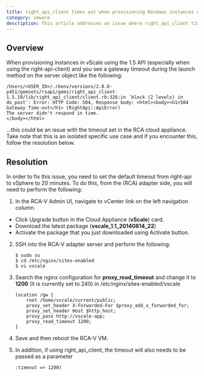 ```yaml
---
title: right_api_client times out when provisioning Windows instances on vSphere
category: vmware
description: This article addresses an issue where right_api_client times out when provisioning Windows instances on vSphere.
---
```


## Overview

When provisioning instances in vScale using the 1.5 API (especially when using the right-api-client) and you see a gateway timeout during the launch method on the server object like the following:

~~~
/Users/<USER_ID>/.rbenv/versions/2.0.0-p451/gemsets/rsapi/gems/right_api_client-1.5.19/lib/right_api_client/client.rb:326:in `block (2 levels) in do_post': Error: HTTP Code: 504, Response body: <html><body><h1>504 Gateway Time-out</h1> (RightApi::ApiError)
The server didn't respond in time.
</body></html>
~~~

...this could be an issue with the timeout set in the RCA cloud appliance. Take note that this is an isolated specific use case and if you encounter this, follow the resolution below.

## Resolution

In order to fix this issue, you need to set the default timeout from right-api to vSphere to 20 minutes. To do this, from the (RCA) adapter side, you will need to perform the following:

1. In the RCA-V Admin UI, navigate to vCenter link on the left navigation column.
  * Click Upgrade button in the Cloud Appliance (**vScale**) card.
  * Download the latest package (**vscale_1.1_20140814_22**)
  * Activate the package that you just downloaded using Activate button.

2. SSH into the RCA-V adapter server and perform the following:

    ~~~
    $ sudo su
    $ cd /etc/nginx/sites-enabled
    $ vi vscale
    ~~~

3. Search the nginx configuration for **proxy_read_timeout** and change it to **1200** (it is currently set to 240) in /etc/nginx/sites-enabled/vscale

    ~~~
    location /gw {
        root /home/vscale/current/public;
        proxy_set_header X-Forwarded-For $proxy_add_x_forwarded_for;
        proxy_set_header Host $http_host;
        proxy_pass http://vscale-app;
        proxy_read_timeout 1200;
    }
    ~~~

4. Save and then reboot the RCA-V VM.

5. In addition, if using right_api_client, the timeout will also needs to be passed as a parameter

    ~~~
    :timeout => 1200)
    ~~~
